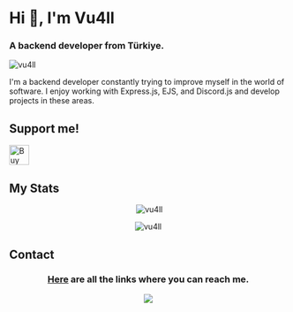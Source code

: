 # Hi 👋, I'm Vu4ll
### A backend developer from Türkiye.

<img src="https://komarev.com/ghpvc/?username=vu4ll&label=Profile%20views&color=0e75b6&style=flat" alt="vu4ll" /> 

I'm a backend developer constantly trying to improve myself in the world of software. I enjoy working with Express.js, EJS, and Discord.js and develop projects in these areas.

## Support me!
<a href='https://ko-fi.com/F1F0L1PKV' target='_blank'><img height='36' style='border:0px;height:36px;' src='https://storage.ko-fi.com/cdn/kofi3.png?v=6' border='0' alt='Buy Me a Coffee at ko-fi.com' /></a>

## My Stats
<p align="center">&nbsp;<img src="https://github-readme-stats.vercel.app/api?username=vu4ll&show_icons=true&theme=highcontrast&locale=en&count_private=true" alt="vu4ll" /></p>

<p align="center"><img src="https://github-readme-stats.vercel.app/api/top-langs?username=vu4ll&show_icons=true&locale=en&layout=compact" alt="vu4ll" /></p>

## Contact

<div align="center">
<h3><a href="https://vu4ll.com.tr" target="_blank">Here</a> are all the links where you can reach me.</h3>
</div>
<p align="center"><img src="https://discord.c99.nl/widget/theme-3/269480080823025664.png"></p>
